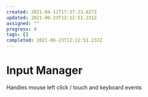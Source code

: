 ```yaml
---
created: 2021-04-11T17:37:23.627Z
updated: 2021-06-23T12:12:51.231Z
assigned: ""
progress: 0
tags: []
completed: 2021-06-23T12:12:51.232Z
---
```


# Input Manager

Handles mouse left click / touch and keyboard events
